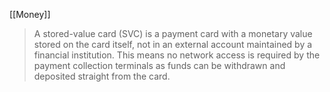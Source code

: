[[Money]]

> A stored-value card (SVC) is a payment card with a monetary value stored on the card itself, not in an external account maintained by a financial institution. This means no network access is required by the payment collection terminals as funds can be withdrawn and deposited straight from the card.